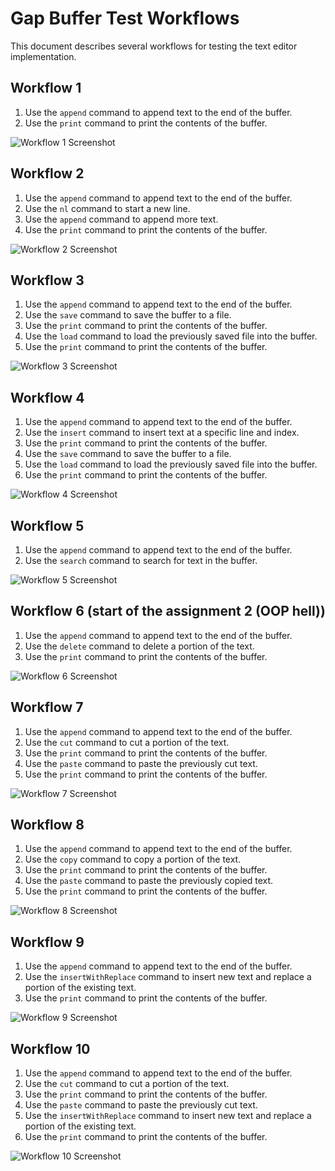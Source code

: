 # Gap Buffer Test Workflows

This document describes several workflows for testing the text editor implementation.

## Workflow 1

1. Use the `append` command to append text to the end of the buffer.
2. Use the `print` command to print the contents of the buffer.

![Workflow 1 Screenshot](/workflows/images/workflow1_result.png)

## Workflow 2

1. Use the `append` command to append text to the end of the buffer.
2. Use the `nl` command to start a new line.
3. Use the `append` command to append more text.
4. Use the `print` command to print the contents of the buffer.

![Workflow 2 Screenshot](/workflows/images/workflow2_result.png)

## Workflow 3

1. Use the `append` command to append text to the end of the buffer.
2. Use the `save` command to save the buffer to a file.
3. Use the `print` command to print the contents of the buffer.
4. Use the `load` command to load the previously saved file into the buffer.
5. Use the `print` command to print the contents of the buffer.

![Workflow 3 Screenshot](/workflows/images/workflow3_result.png)

## Workflow 4

1. Use the `append` command to append text to the end of the buffer.
2. Use the `insert` command to insert text at a specific line and index.
3. Use the `print` command to print the contents of the buffer.
4. Use the `save` command to save the buffer to a file.
5. Use the `load` command to load the previously saved file into the buffer.
6. Use the `print` command to print the contents of the buffer.

![Workflow 4 Screenshot](/workflows/images/workflow4_result.png)

## Workflow 5

1. Use the `append` command to append text to the end of the buffer.
2. Use the `search` command to search for text in the buffer.

![Workflow 5 Screenshot](/workflows/images/workflow5_result.png)

## Workflow 6 (start of the assignment 2 (OOP hell))

1. Use the `append` command to append text to the end of the buffer.
2. Use the `delete` command to delete a portion of the text.
3. Use the `print` command to print the contents of the buffer.

![Workflow 6 Screenshot](/workflows/images/workflow6_result.png)

## Workflow 7

1. Use the `append` command to append text to the end of the buffer.
2. Use the `cut` command to cut a portion of the text.
3. Use the `print` command to print the contents of the buffer.
4. Use the `paste` command to paste the previously cut text.
5. Use the `print` command to print the contents of the buffer.

![Workflow 7 Screenshot](/workflows/images/workflow7_result.png)

## Workflow 8

1. Use the `append` command to append text to the end of the buffer.
2. Use the `copy` command to copy a portion of the text.
3. Use the `print` command to print the contents of the buffer.
4. Use the `paste` command to paste the previously copied text.
5. Use the `print` command to print the contents of the buffer.

![Workflow 8 Screenshot](/workflows/images/workflow8_result.png)

## Workflow 9

1. Use the `append` command to append text to the end of the buffer.
2. Use the `insertWithReplace` command to insert new text and replace a portion of the existing text.
3. Use the `print` command to print the contents of the buffer.

![Workflow 9 Screenshot](/workflows/images/workflow9_result.png)

## Workflow 10

1. Use the `append` command to append text to the end of the buffer.
2. Use the `cut` command to cut a portion of the text.
3. Use the `print` command to print the contents of the buffer.
4. Use the `paste` command to paste the previously cut text.
5. Use the `insertWithReplace` command to insert new text and replace a portion of the existing text.
6. Use the `print` command to print the contents of the buffer.

![Workflow 10 Screenshot](/workflows/images/workflow10_result.png)